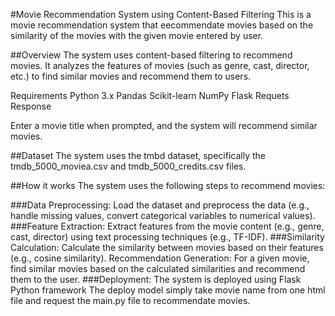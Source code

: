 #Movie Recommendation System using Content-Based Filtering
This is a movie recommendation system that eecommendate movies based on the similarity of the movies with the given movie entered by user.

##Overview
The system uses content-based filtering to recommend movies. It analyzes the features of movies (such as genre, cast, director, etc.) to find similar movies and recommend them to users.

Requirements
Python 3.x
Pandas
Scikit-learn
NumPy
Flask
Requets
Response

Enter a movie title when prompted, and the system will recommend similar movies.

##Dataset
The system uses the tmbd dataset, specifically the tmdb_5000_moviea.csv and tmdb_5000_credits.csv files.

##How it works
The system uses the following steps to recommend movies:

###Data Preprocessing:
Load the dataset and preprocess the data (e.g., handle missing values, convert categorical variables to numerical values).
###Feature Extraction:
Extract features from the movie content (e.g., genre, cast, director) using text processing techniques (e.g., TF-IDF).
###Similarity Calculation:
Calculate the similarity between movies based on their features (e.g., cosine similarity).
Recommendation Generation: For a given movie, find similar movies based on the calculated similarities and recommend them to the user.
###Deployment:
The system is deployed using Flask Python framework
The deploy model simply take movie name from one html file and request the main.py file to recommendate movies.
